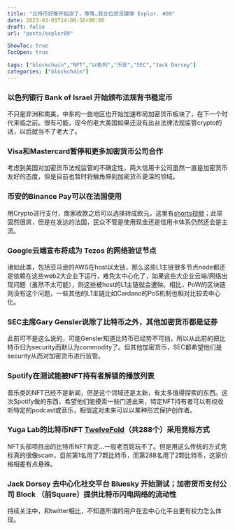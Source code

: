 ```yaml
---
title: "比特币好像开始涨了，等等…我仓位还没建够 Explor. #09"
date: 2023-03-01T14:08:56+08:00
draft: false
url: "posts/explor09"

ShowToc: true
TocOpen: true

tags: ["blockchain","NFT","以色列","币安","SEC","Jack Dorsey"]
categories: ["blockchain"]
---
```



### 以色列银行 Bank of Israel 开始颁布法规背书稳定币

不只是非洲和南美，中东的一些地区也开始加速布局加密货币板块了，在下一个时代来临之前。很有可能，现今的老大美国如果还没有出台法律法规监管crypto的话，以后就当不了老大了。

### Visa和Mastercard暂停和更多加密货币公司合作

考虑到美国对加密货币法规监管的不确定性，两大信用卡公司虽然一直是加密货币友好的态度，但是目前也暂时将触角伸到加密货币更深的领域。

### 币安的Binance Pay可以在法国使用

用Crypto进行支付，商家收款之后可以选择转成欧元，这里有[shorts视频](https://www.youtube.com/shorts/O9ePFpDyBjY)；此举固然很屌，但是在发达的法国，民众不管是使用现金还是信用卡体系仍然还会是主流。

### Google云端宣布将成为 Tezos 的网络验证节点

诸如此类，包括亚马逊的AWS在host以太链，那么这些L1主链很多节点node都还是依赖在这些web2大企业下运行，难免太中心化了，如果这些大企业云端/网络出现问题（虽然不太可能），则这些被host的L1主链就会遭殃。相比，PoW的区块链则没有这个问题，一些其他的L1主链比如Cardano的PoS机制也相对比较去中心化。

### SEC主席Gary Gensler说除了比特币之外，其他加密货币都是证券

此前可不是这么说的，可能Gensler知道比特币已经势不可挡，所以从此前的把比特币归为security而默认为commodity了。但其他加密货币，SEC都希望他们是security从而对加密货币进行监管。

### Spotify在测试能被NFT持有者解锁的播放列表

音乐类的NFT已经不是新闻，但是这个领域还是太新，有太多值得探索的东西。这次Spotify做的东西，希望他们能摸索一些门道出来，特定NFT持有者可以有权收听特定的podcast或音乐，相信这对未来可以以某种形式保护创作者。

### Yuga Lab的比特币NFT [TwelveFold](https://twelvefold.io/)（共288个）采用竞标方式

NFT头部项目出的比特币NFT肯定…一般老百姓玩不了。但是用这么传统的方式竞标真的很像scam，目前第1名用了7颗比特币，而第288名用了2颗比特币，这家价格相差有点悬殊。

### Jack Dorsey 去中心化社交平台 Bluesky 开始测试；加密货币支付公司 Block （前Square）提供比特币闪电网络的流动性

持续关注中，和twitter相比，不知道所谓的用户在去中心化平台更有权力怎么体现。
